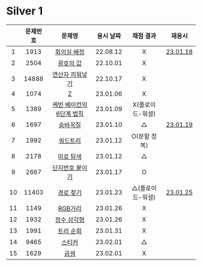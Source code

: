 # Silver 1

|     | 문제번호 |                문제명                 | 응시 날짜 |    채점 결과     |            재응시             |
| :-: | :------: | :-----------------------------------: | :-------: | :--------------: | :---------------------------: |
|  1  |   1913   |       [회의실 배정](./1931.js)        | 22.08.12  |        X         |   [23.01.18](./1931_re.js)    |
|  2  |   2504   |        [괄호의 값](./2504.js)         | 22.10.01  |        X         |
|  3  |  14888   |     [연산자 끼워넣기](./14888.js)     | 22.10.17  |        X         |
|  4  |   1074   |            [Z](./1074.js)             | 23.01.06  |        X         |
|  5  |   1389   | [케빈 베이컨의 6단계 법칙](./1389.js) | 23.01.09  | X(플로이드-워셜) |
|  6  |   1697   |         [숨바꼭질](./1697.js)         | 23.01.10  |        △         | [23.01.19](./replay/1697.js)  |
|  7  |   1992   |         [쿼드트리](./1992.js)         | 23.01.12  |   O(분할 정복)   |
|  8  |   2178   |        [미로 탐색](./2178.js)         | 23.01.12  |        △         |
|  9  |   2667   |     [단지번호 붙이기](./2667.js)      | 23.01.17  |        O         |
| 10  |  11403   |        [경로 찾기](./11403.js)        | 23.01.23  | △(플로이드-워셜) | [23.01.25](./replay/11403.js) |
| 11  |   1149   |         [RGB거리](./1149.js)          | 23.01.26  |        X         |
| 12  |   1932   |       [정수 삼각형](./1932.js)        | 23.01.26  |        X         |
| 13  |   1991   |        [트리 순회](./1991.js)         | 23.01.31  |        X         |
| 14  |   9465   |          [스티커](./9465.js)          | 23.02.01  |        △         |
| 15  |   1629   |           [곱셈](./1629.js)           | 23.02.01  |        X         |
